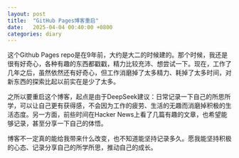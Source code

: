 ```yaml
---
layout: post
title:  "GitHub Pages博客重启"
date:   2025-04-04 00:40:00 +0800
categories: diary
---
```


这个Github Pages repo是在9年前，大约是大二的时候建的。那个时候，我还是很有好奇心，各种有趣的东西都戳戳，精力比较充沛、想尝试一下。现在，工作了几年之后，虽然依然还有好奇心，但工作消磨掉了太多精力、耗掉了太多时间，对新东西的探索比起以前实在是少了太多。

之所以要重启这个博客，起点是由于DeepSeek建议：日常记录一下自己的所思所学，可以让自己更有获得感，不会因为工作的疲劳、生活的无趣而消磨掉积极的生活态度。另一方面，前些时间在Hacker News上看了几篇有趣的文章，也希望能够记录，甚至分享一下自己的体悟。

博客不一定真的能给我带来什么改变，也不知道能坚持记录多久。愿我能坚持积极的心态、记录分享自己的所学所思，推动自己的成长。